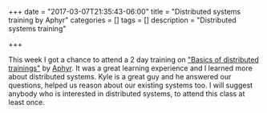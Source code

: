 +++
date = "2017-03-07T21:35:43-06:00"
title = "Distributed systems training by Aphyr"
categories = []
tags = []
description = "Distributed systems training"

+++

This week I got a chance to attend a 2 day training on ["Basics of distributed trainings"](https://github.com/aphyr/distsys-class) by [Aphyr](https://aphyr.com/). It was a great learning experience and I learned more about distributed systems. Kyle is a great guy and he answered our questions, helped us reason about our existing systems too. I will suggest anybody who is interested in distributed systems, to attend this class at least once.
